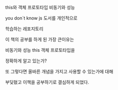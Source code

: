 this와 객체 프로토타입 비동기와 성능

you don`t know js 도서를 개인적으로

학습하는 레포지토리


이 책의 공부를 하게 된 가장 큰이유는

비동기와 성능 this 객체 프로토타입을 


정확하게 알고 있는가?

또 그렇다면 올바른 개념을 가지고 사용할 수 있는가에 대해

부딪혔고 이책을 공부하기로 결심하게 되었다.
